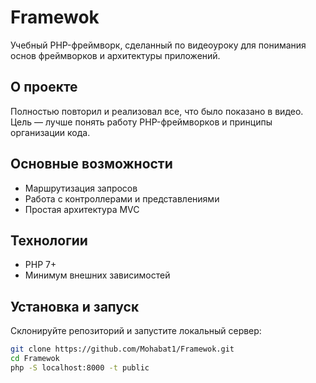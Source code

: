 # Framewok

Учебный PHP-фреймворк, сделанный по видеоуроку для понимания основ фреймворков и архитектуры приложений.

## О проекте
Полностью повторил и реализовал все, что было показано в видео. Цель — лучше понять работу PHP-фреймворков и принципы организации кода.

## Основные возможности
- Маршрутизация запросов
- Работа с контроллерами и представлениями
- Простая архитектура MVC

## Технологии
- PHP 7+
- Минимум внешних зависимостей

## Установка и запуск
Склонируйте репозиторий и запустите локальный сервер:

```bash
git clone https://github.com/Mohabat1/Framewok.git
cd Framewok
php -S localhost:8000 -t public
